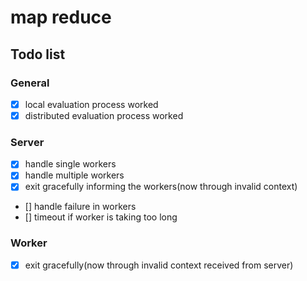 # map reduce

## Todo list

### General

- [x] local evaluation process worked
- [x] distributed evaluation process worked

### Server

- [x] handle single workers
- [x] handle multiple workers
- [x] exit gracefully informing the workers(now through invalid context)
- [] handle failure in workers
- [] timeout if worker is taking too long

### Worker

- [x] exit gracefully(now through invalid context received from server)
